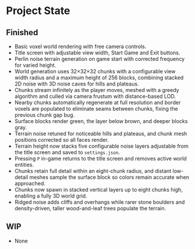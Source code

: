 # Project State

## Finished
- Basic voxel world rendering with free camera controls.
- Title screen with adjustable view width, Start Game and Exit buttons.
- Perlin noise terrain generation on game start with corrected frequency for varied height.
- World generation uses 32×32×32 chunks with a configurable view width radius and a maximum height of 256 blocks, combining stacked 2D noise with 3D noise caves for hills and plateaus.
- Chunks stream infinitely as the player moves, meshed with a greedy algorithm and culled via camera frustum with distance-based LOD.
- Nearby chunks automatically regenerate at full resolution and border voxels are populated to eliminate seams between chunks, fixing the previous chunk gap bug.
- Surface blocks render green, the layer below brown, and deeper blocks gray.
- Terrain noise retuned for noticeable hills and plateaus, and chunk mesh positions corrected so all faces render.
- Terrain height now stacks five configurable noise layers adjustable from the title screen and saved to `settings.json`.
- Pressing `P` in-game returns to the title screen and removes active world entities.
- Chunks retain full detail within an eight-chunk radius, and distant low-detail meshes sample the surface block so colors remain accurate when approached.
- Chunks now spawn in stacked vertical layers up to eight chunks high, enabling a fully 3D world grid.
- Ridged noise adds cliffs and overhangs while rarer stone boulders and density-driven, taller wood-and-leaf trees populate the terrain.

## WIP
- None
